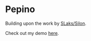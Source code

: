 # Pepino
Building upon the work by [SLaks/Silon](https://github.com/SLaks/Silon#readme).

Check out my demo [here](https://1c2b3238802759d77c8a69ff6d3e37e3980bab49.googledrive.com/host/0B0kjP8d1qoyMNnd6clB3d3ZQZVk/index.html).
